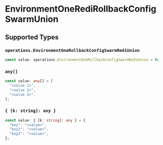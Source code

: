 # EnvironmentOneRediRollbackConfigSwarmUnion


## Supported Types

### `operations.EnvironmentOneRollbackConfigSwarmRediUnion`

```typescript
const value: operations.EnvironmentOneRollbackConfigSwarmRediUnion = true;
```

### `any[]`

```typescript
const value: any[] = [
  "<value 1>",
  "<value 2>",
  "<value 3>",
];
```

### `{ [k: string]: any }`

```typescript
const value: { [k: string]: any } = {
  "key": "<value>",
  "key1": "<value>",
  "key2": "<value>",
};
```

